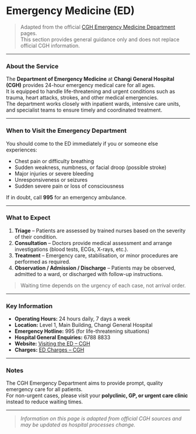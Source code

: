 # Emergency Medicine (ED)

> Adapted from the official [CGH Emergency Medicine Department](https://www.cgh.com.sg/our-specialties/emergency-medicine) pages.  
> This section provides general guidance only and does not replace official CGH information.

---

### About the Service
The **Department of Emergency Medicine** at **Changi General Hospital (CGH)** provides 24-hour emergency medical care for all ages.  
It is equipped to handle life-threatening and urgent conditions such as trauma, heart attacks, strokes, and other medical emergencies.  
The department works closely with inpatient wards, intensive care units, and specialist teams to ensure timely and coordinated treatment.

---

### When to Visit the Emergency Department
You should come to the ED immediately if you or someone else experiences:
- Chest pain or difficulty breathing  
- Sudden weakness, numbness, or facial droop (possible stroke)  
- Major injuries or severe bleeding  
- Unresponsiveness or seizures  
- Sudden severe pain or loss of consciousness  

If in doubt, call **995** for an emergency ambulance.

---

### What to Expect
1. **Triage** – Patients are assessed by trained nurses based on the severity of their condition.  
2. **Consultation** – Doctors provide medical assessment and arrange investigations (blood tests, ECGs, X-rays, etc.).  
3. **Treatment** – Emergency care, stabilisation, or minor procedures are performed as required.  
4. **Observation / Admission / Discharge** – Patients may be observed, admitted to a ward, or discharged with follow-up instructions.

> Waiting time depends on the urgency of each case, not arrival order.

---

### Key Information
- **Operating Hours:** 24 hours daily, 7 days a week  
- **Location:** Level 1, Main Building, Changi General Hospital  
- **Emergency Hotline:** 995 (for life-threatening situations)  
- **Hospital General Enquiries:** 6788 8833  
- **Website:** [Visiting the ED – CGH](https://www.cgh.com.sg/clinic-visit/visiting-the-ed)  
- **Charges:** [ED Charges – CGH](https://www.cgh.com.sg/clinic-visit/ed-charges)

---

### Notes
The CGH Emergency Department aims to provide prompt, quality emergency care for all patients.  
For non-urgent cases, please visit your **polyclinic, GP, or urgent care clinic** instead to reduce waiting times.

---

> *Information on this page is adapted from official CGH sources and may be updated as hospital processes change.*
